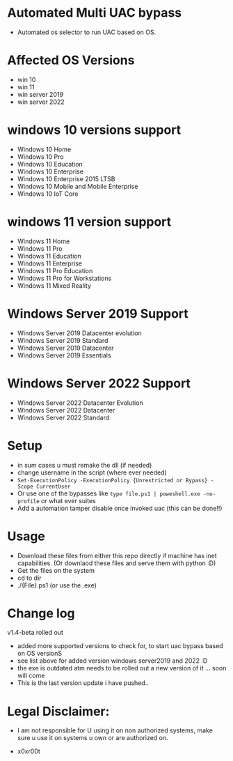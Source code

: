 # Automated Multi UAC bypass 

* Automated os selector to run UAC based on OS.

# Affected OS Versions

* win 10 
* win 11 
* win server 2019
* win server 2022

# windows 10 versions support 

*    Windows 10 Home
*    Windows 10 Pro
*    Windows 10 Education
*    Windows 10 Enterprise
*    Windows 10 Enterprise 2015 LTSB
*    Windows 10 Mobile and Mobile Enterprise
*    Windows 10 IoT Core


# windows 11 version support

*    Windows 11 Home
*    Windows 11 Pro
*    Windows 11 Education
*    Windows 11 Enterprise
*    Windows 11 Pro Education
*    Windows 11 Pro for Workstations
*    Windows 11 Mixed Reality

# Windows Server 2019 Support
*    Windows Server 2019 Datacenter evolution
*    Windows Server 2019 Standard
*    Windows Server 2019 Datacenter
*    Windows Server 2019 Essentials

# Windows Server 2022 Support
*    Windows Server 2022 Datacenter Evolution
*    Windows Server 2022 Datacenter
*    Windows Server 2022 Standard 

# Setup 
* in sum cases u must remake the dll (if needed)
* change username in the script (where ever needed)
* `Set-ExecutionPolicy -ExecutionPolicy {Unrestricted or Bypass} -Scope CurrentUser`   
* Or use one of the bypasses like `type file.ps1 | poweshell.exe -no-profile` or what ever suites
* Add a automation tamper disable once invoked uac (this can be done!!)  

# Usage
* Download these files from either this repo directly if machine has inet capabilities. (Or downlaod these files and serve them with python :D)
* Get the files on the system 
* cd to dir
* ./{File}.ps1 (or use the .exe)


# Change log 
v1.4-beta rolled out

* added more supported versions to check for, to start uac bypass based on OS versionS
* see list above for added version windows server2019 and 2022 :D
* the exe is outdated atm needs to be rolled out a new version of it ... soon will come
* This is the last version update i have pushed..
 
# Legal Disclaimer: 
* I am not responsible for U using it on non authorized systems, make sure u use it on systems u own or are authorized on. 

* x0xr00t 


